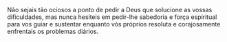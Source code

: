 ﻿Não sejais tão ociosos a ponto de pedir a Deus que solucione as vossas dificuldades, mas nunca hesiteis em pedir-lhe sabedoria e força espiritual para vos guiar e sustentar enquanto vós próprios resoluta e corajosamente enfrentais os problemas diários.